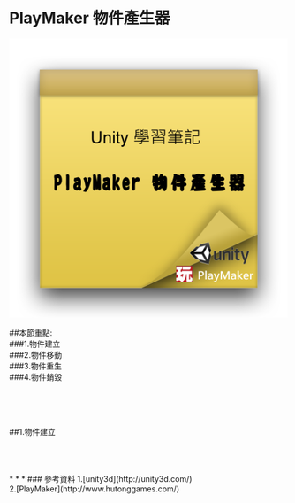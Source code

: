 # PlayMaker 物件產生器

![](https://raw.githubusercontent.com/tw-hkt/Unity/master/img/000028.png)

##本節重點:</br>
###1.物件建立</br>
###2.物件移動</br>
###3.物件重生</br>
###4.物件銷毀</br>

</br>
</br>
</br>

##1.物件建立

</br>
</br>
</br>
* * *
### 參考資料
1.[unity3d](http://unity3d.com/)
<br>
2.[PlayMaker](http://www.hutonggames.com/)
<br>